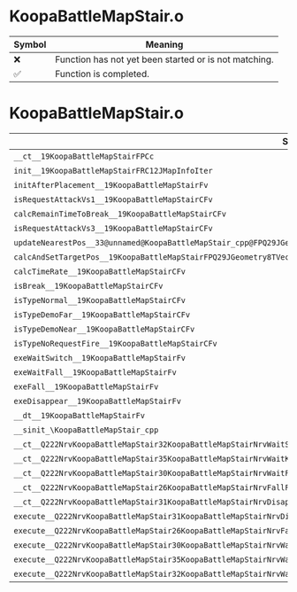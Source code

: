 # KoopaBattleMapStair.o
| Symbol | Meaning 
| ------------- | ------------- 
| :x: | Function has not yet been started or is not matching. 
| :white_check_mark: | Function is completed. 


# KoopaBattleMapStair.o
| Symbol | Decompiled? |
| ------------- | ------------- |
| `__ct__19KoopaBattleMapStairFPCc` | :x: |
| `init__19KoopaBattleMapStairFRC12JMapInfoIter` | :x: |
| `initAfterPlacement__19KoopaBattleMapStairFv` | :x: |
| `isRequestAttackVs1__19KoopaBattleMapStairCFv` | :x: |
| `calcRemainTimeToBreak__19KoopaBattleMapStairCFv` | :x: |
| `isRequestAttackVs3__19KoopaBattleMapStairCFv` | :x: |
| `updateNearestPos__33@unnamed@KoopaBattleMapStair_cpp@FPQ29JGeometry8TVec3<f>PfRCQ29JGeometry8TVec3<f>RCQ29JGeometry8TVec3<f>ll` | :x: |
| `calcAndSetTargetPos__19KoopaBattleMapStairFPQ29JGeometry8TVec3<f>RCQ29JGeometry8TVec3<f>` | :x: |
| `calcTimeRate__19KoopaBattleMapStairCFv` | :x: |
| `isBreak__19KoopaBattleMapStairCFv` | :x: |
| `isTypeNormal__19KoopaBattleMapStairCFv` | :x: |
| `isTypeDemoFar__19KoopaBattleMapStairCFv` | :x: |
| `isTypeDemoNear__19KoopaBattleMapStairCFv` | :x: |
| `isTypeNoRequestFire__19KoopaBattleMapStairCFv` | :x: |
| `exeWaitSwitch__19KoopaBattleMapStairFv` | :x: |
| `exeWaitFall__19KoopaBattleMapStairFv` | :x: |
| `exeFall__19KoopaBattleMapStairFv` | :x: |
| `exeDisappear__19KoopaBattleMapStairFv` | :x: |
| `__dt__19KoopaBattleMapStairFv` | :x: |
| `__sinit_\KoopaBattleMapStair_cpp` | :x: |
| `__ct__Q222NrvKoopaBattleMapStair32KoopaBattleMapStairNrvWaitSwitchFv` | :x: |
| `__ct__Q222NrvKoopaBattleMapStair35KoopaBattleMapStairNrvWaitKoopaFireFv` | :x: |
| `__ct__Q222NrvKoopaBattleMapStair30KoopaBattleMapStairNrvWaitFallFv` | :x: |
| `__ct__Q222NrvKoopaBattleMapStair26KoopaBattleMapStairNrvFallFv` | :x: |
| `__ct__Q222NrvKoopaBattleMapStair31KoopaBattleMapStairNrvDisappearFv` | :x: |
| `execute__Q222NrvKoopaBattleMapStair31KoopaBattleMapStairNrvDisappearCFP5Spine` | :x: |
| `execute__Q222NrvKoopaBattleMapStair26KoopaBattleMapStairNrvFallCFP5Spine` | :x: |
| `execute__Q222NrvKoopaBattleMapStair30KoopaBattleMapStairNrvWaitFallCFP5Spine` | :x: |
| `execute__Q222NrvKoopaBattleMapStair35KoopaBattleMapStairNrvWaitKoopaFireCFP5Spine` | :x: |
| `execute__Q222NrvKoopaBattleMapStair32KoopaBattleMapStairNrvWaitSwitchCFP5Spine` | :x: |

